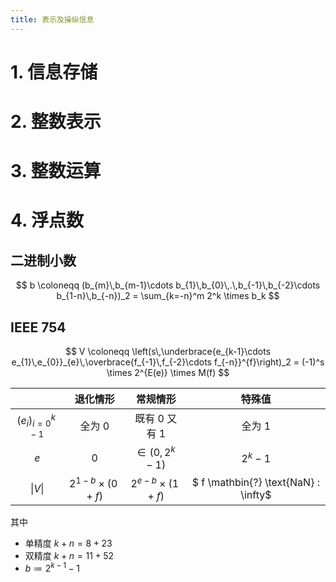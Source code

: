 ```yaml
---
title: 表示及操纵信息
---
```


# 1. 信息存储

# 2. 整数表示

# 3. 整数运算

# 4. 浮点数

## 二进制小数

$$
b \coloneqq (b_{m}\,b_{m-1}\cdots b_{1}\,b_{0}\,.\,b_{-1}\,b_{-2}\cdots b_{1-n}\,b_{-n})_2
= \sum_{k=-n}^m 2^k \times b_k
$$

## IEEE 754

$$
V \coloneqq \left(s\,\underbrace{e_{k-1}\cdots e_{1}\,e_{0}}_{e}\,\overbrace{f_{-1}\,f_{-2}\cdots f_{-n}}^{f}\right)_2
= (-1)^s \times 2^{E(e)} \times M(f)
$$

|            |        退化情形         |       常规情形       | 特殊值 |
| :--------: | :---------------------: | :------------------: | :------: |
| $(e_i)_{i=0}^{k-1}$ | 全为 $0$ | 既有 $0$ 又有 $1$ | 全为 $1$ |
|    $e$     |           $0$           | $\in(0,2^k-1)$ | $2^k-1$  |
|    $\vert V\vert$    |    $2^{1-b}\times(0+f)$    | $2^{e-b}\times(1+f)$ | $ f \mathbin{?} \text{NaN} : \infty$ |

其中
- 单精度 $k+n=8+23$
- 双精度 $k+n=11+52$
- $b \coloneqq 2^{k-1} - 1$

